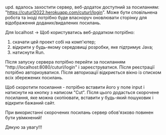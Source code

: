 upd. вдалось захостити сервер, веб-додаток доступний за посиланням: "https://cuturl2022.herokuapp.com/cuturl/login". Може бути сповільнена робота та іноді потрібно буде власноруч оновлювати сторінку для відображення доданих/видалених посилань.

Для localhost ->
Щоб користуватись веб-додатком потрібно:
1) скачати цей проект собі на комп'ютер;
2) відкрити у будь-якому середовищі розробки, яке підтримує Java;
3) натиснути Run.

Після запуску сервера потрібно перейти за посиланням "http://localhost:8080/cuturl/login" і зареєструватися. Після реєстрації потрібно авторизуватися. Після авторизації відкриється вікно із списком всіх збережених посилань.

Щоб скоротити посилання - потрібно вставити його у поле input і натиснути на кнопку з написом "Cut". Після цього додасться скорочене посилання, яке можна скопіювати, вставити у будь-який пошуковик і відкрити бажаний сайт.

При використанні скорочених посилань сервер обов'язково повинен бути увімкнений! 

Дякую за увагу!!!
